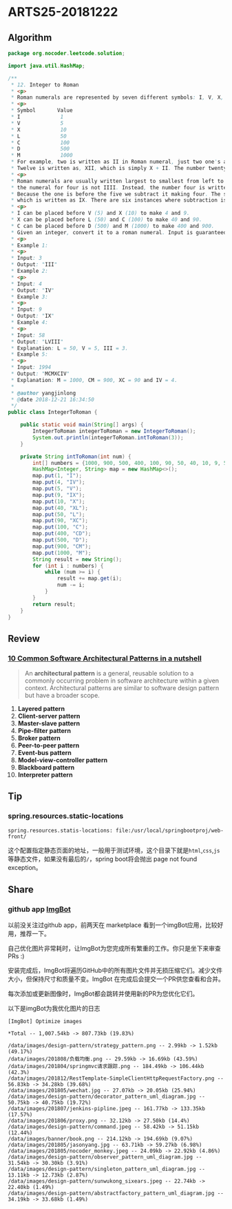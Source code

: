 # ARTS25-20181222

## Algorithm

```java
package org.nocoder.leetcode.solution;

import java.util.HashMap;

/**
 * 12. Integer to Roman
 * <p>
 * Roman numerals are represented by seven different symbols: I, V, X, L, C, D and M.
 * <p>
 * Symbol       Value
 * I             1
 * V             5
 * X             10
 * L             50
 * C             100
 * D             500
 * M             1000
 * For example, two is written as II in Roman numeral, just two one's added together.
 * Twelve is written as, XII, which is simply X + II. The number twenty seven is written as XXVII, which is XX + V + II.
 * <p>
 * Roman numerals are usually written largest to smallest from left to right. However,
 * the numeral for four is not IIII. Instead, the number four is written as IV.
 * Because the one is before the five we subtract it making four. The same principle applies to the number nine,
 * which is written as IX. There are six instances where subtraction is used:
 * <p>
 * I can be placed before V (5) and X (10) to make 4 and 9.
 * X can be placed before L (50) and C (100) to make 40 and 90.
 * C can be placed before D (500) and M (1000) to make 400 and 900.
 * Given an integer, convert it to a roman numeral. Input is guaranteed to be within the range from 1 to 3999.
 * <p>
 * Example 1:
 * <p>
 * Input: 3
 * Output: "III"
 * Example 2:
 * <p>
 * Input: 4
 * Output: "IV"
 * Example 3:
 * <p>
 * Input: 9
 * Output: "IX"
 * Example 4:
 * <p>
 * Input: 58
 * Output: "LVIII"
 * Explanation: L = 50, V = 5, III = 3.
 * Example 5:
 * <p>
 * Input: 1994
 * Output: "MCMXCIV"
 * Explanation: M = 1000, CM = 900, XC = 90 and IV = 4.
 *
 * @author yangjinlong
 * @date 2018-12-21 16:34:50
 */
public class IntegerToRoman {

    public static void main(String[] args) {
        IntegerToRoman integerToRoman = new IntegerToRoman();
        System.out.println(integerToRoman.intToRoman(3));
    }

    private String intToRoman(int num) {
        int[] numbers = {1000, 900, 500, 400, 100, 90, 50, 40, 10, 9, 5, 4, 1};
        HashMap<Integer, String> map = new HashMap<>();
        map.put(1, "I");
        map.put(4, "IV");
        map.put(5, "V");
        map.put(9, "IX");
        map.put(10, "X");
        map.put(40, "XL");
        map.put(50, "L");
        map.put(90, "XC");
        map.put(100, "C");
        map.put(400, "CD");
        map.put(500, "D");
        map.put(900, "CM");
        map.put(1000, "M");
        String result = new String();
        for (int i : numbers) {
            while (num >= i) {
                result += map.get(i);
                num -= i;
            }
        }
        return result;
    }
}

```



## Review

### [10 Common Software Architectural Patterns in a nutshell](https://towardsdatascience.com/10-common-software-architectural-patterns-in-a-nutshell-a0b47a1e9013)

> An **architectural pattern** is a general, reusable solution to a commonly occurring problem in software architecture within a given context. Architectural patterns are similar to software design pattern but have a broader scope.

1. **Layered pattern**
2. **Client-server pattern**
3. **Master-slave pattern**
4. **Pipe-filter pattern**
5. **Broker pattern**
6. **Peer-to-peer pattern**
7. **Event-bus pattern**
8. **Model-view-controller pattern**
9. **Blackboard pattern**
10. **Interpreter pattern**



## Tip

### spring.resources.static-locations

```
spring.resources.statis-locations: file:/usr/local/springbootproj/web-front/
```

这个配置指定静态页面的地址，一般用于测试环境，这个目录下就是`html`,`css`,`js`等静态文件，如果没有最后的`/`，spring boot将会抛出 page not found exception。

## Share

### github app [ImgBot](https://github.com/marketplace/imgbot)

以前没关注过github app，前两天在 marketplace 看到一个imgBot应用，比较好用，推荐一下。

自己优化图片非常耗时，让ImgBot为您完成所有繁重的工作。你只是坐下来审查PRs :)

安装完成后，ImgBot将遍历GitHub中的所有图片文件并无损压缩它们。减少文件大小，但保持尺寸和质量不变。ImgBot 在完成后会提交一个PR供您查看和合并。

每次添加或更新图像时，ImgBot都会跳转并使用新的PR为您优化它们。

以下是imgBot为我优化图片的日志

```
[ImgBot] Optimize images

*Total -- 1,007.54kb -> 807.73kb (19.83%)

/data/images/design-pattern/strategy_pattern.png -- 2.99kb -> 1.52kb (49.17%)
/data/images/201808/负载均衡.png -- 29.59kb -> 16.69kb (43.59%)
/data/images/201804/springmvc请求跟踪.png -- 184.49kb -> 106.44kb (42.3%)
/data/images/201812/RestTemplate-SimpleClientHttpRequestFactory.png -- 56.83kb -> 34.28kb (39.68%)
/data/images/201805/wechat.jpg -- 27.07kb -> 20.05kb (25.94%)
/data/images/design-pattern/decorator_pattern_uml_diagram.jpg -- 50.75kb -> 40.75kb (19.72%)
/data/images/201807/jenkins-pipline.jpeg -- 161.77kb -> 133.35kb (17.57%)
/data/images/201806/proxy.png -- 32.12kb -> 27.50kb (14.4%)
/data/images/design-pattern/command.jpeg -- 58.42kb -> 51.15kb (12.44%)
/data/images/banner/book.png -- 214.12kb -> 194.69kb (9.07%)
/data/images/201805/jasonyang.jpg -- 63.71kb -> 59.27kb (6.98%)
/data/images/201805/nocoder_monkey.jpeg -- 24.09kb -> 22.92kb (4.86%)
/data/images/design-pattern/observer_pattern_uml_diagram.jpg -- 31.54kb -> 30.30kb (3.91%)
/data/images/design-pattern/singleton_pattern_uml_diagram.jpg -- 13.11kb -> 12.73kb (2.87%)
/data/images/design-pattern/sunwukong_sixears.jpeg -- 22.74kb -> 22.40kb (1.49%)
/data/images/design-pattern/abstractfactory_pattern_uml_diagram.jpg -- 34.19kb -> 33.68kb (1.49%)
```

